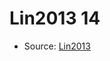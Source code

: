 <a name="material" />

# Lin2013 14
<script type="application/ld+json">
  {
    "@context": "https://schema.org/",
    "@type": "ChemicalSubstance",
    "http://purl.org/dc/terms/conformsTo":
      {
        "@type": "CreativeWork",
        "@id": "https://bioschemas.org/profiles/ChemicalSubstance/0.4-RELEASE/"
      },
    "@id": "https://egonw.github.io/nanowiki/nanowiki461.html#material",
    "name": "Lin2013 14",
    "sameAs": "http://127.0.0.1/mediawiki/index.php/Special:URIResolver/Lin2013_14"
  }
</script>


* Source: [Lin2013](http://127.0.0.1/mediawiki/index.php/Special:URIResolver/Lin2013)
